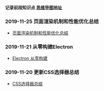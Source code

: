 #### 记录前段知识点  [思维导图地址](http://naotu.baidu.com/file/5d5edb37dff1465c195b469eb11b5b6a?token=66fa896e731a700e)
















### 2019-11-25 页面渲染机制和性能优化总结
- [页面渲染机制和性能优化总结](https://juejin.im/post/5ddb7f38f265da7de667d2d5#heading-0)

### 2019-11-21 从零构建Electron 

- [Electron 从零构建](https://juejin.im/post/5dd66245f265da47a521b280)


### 2019-11-20 更新CSS选择器总结
- [CSS选择器总结](https://juejin.im/post/5dd660036fb9a05a5f45ce8b) 

